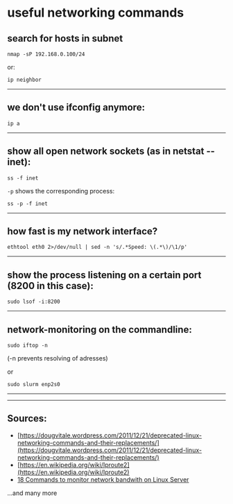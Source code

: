 # useful networking commands

## search for hosts in subnet
```
nmap -sP 192.168.0.100/24
```

or:

```
ip neighbor
```

-------------------------------------------------------------

## we don't use ifconfig anymore:

```
ip a
```

-------------------------------------------------------------

## show all open network sockets (as in netstat --inet):

```
ss -f inet
```

`-p` shows the corresponding process:

```
ss -p -f inet
```

-------------------------------------------------------------

## how fast is my network interface?

```
ethtool eth0 2>/dev/null | sed -n 's/.*Speed: \(.*\)/\1/p'
```

-------------------------------------------------------------

## show the process listening on a certain port (8200 in this case):

```
sudo lsof -i:8200
```

-------------------------------------------------------------

## network-monitoring on the commandline:

```
sudo iftop -n
```
(-n prevents resolving of adresses)

or

```
sudo slurm enp2s0
```

-------------------------------------------------------------
-------------------------------------------------------------
## Sources:

* [https://dougvitale.wordpress.com/2011/12/21/deprecated-linux-networking-commands-and-their-replacements/](https://dougvitale.wordpress.com/2011/12/21/deprecated-linux-networking-commands-and-their-replacements/)
* [https://en.wikipedia.org/wiki/Iproute2](https://en.wikipedia.org/wiki/Iproute2)
* [18 Commands to monitor network bandwith on Linux Server](https://www.binarytides.com/linux-commands-monitor-network/)

...and many more
